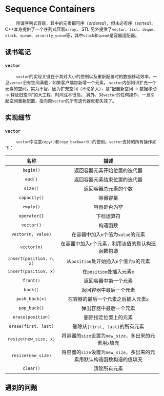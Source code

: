# Sequence Containers
&emsp; &emsp; 所谓序列式容器，其中的元素都可序（*ordered*），但未必有序（*sorted*）。C++本身提供了一个序列式容器`array`，
STL 另外提供了`vector`、`list`、`deque`、`stack`、`queue`、`priority_queue`等，其中`stack`和`queue`是容器适配器。
## 读书笔记
### `vector`
&emsp; &emsp; `vector`的实现关键在于其对大小的控制以及重新配置时的数据移动效率。一旦`vector`旧有空间满载，如果客户端每新增一个元素，
`vector`内部知识扩充一个元素的空间，实为不智，因为扩充空间（不论多大），是“配置新空间 -> 数据移动 -> 释放旧空间”的大工程，时间成本很高。
另外，对`vector`的任何操作，一旦引起空间重新配置，指向原`vector`的所有迭代器就都失效了。
## 实现细节
### `vector`
&emsp; &emsp; `vector`中注意`copy()`和`copy_backward()`的使用。`vector`支持的所有操作如下：

名称|描述
:-:|:-:
`begin()` |返回容器元素开始位置的迭代器
`end()`|返回容器元素结束位置的迭代器
`size()`|返回容器总元素的个数
`capacity()`|容器容量
`empty()`|容器是否为空
`operator[]`|下标运算符
`vector()`|构造函数
`vector(n, value)`|在容器中加入`n`个值为`value`的元素
`vector(n)`|在容器中加入`n`个元素，利用该值的默认构造函数构造
`insert(position, n, x)`|从`position`处开始插入`n`个值为`x`的元素
`insert(position, x)`|在`position`处插入元素`x`
`front()`|返回容器中第一个元素
`back()`|返回容器中最后一个元素
`push_back(x)`|在容器的最后一个元素之后插入元素`x`
`pop_back()`|弹出容器中最后一个元素
`erase(position)`|删除指定位置上的元素
`erase(first, last)`|删除从`[first, last)`的所有元素
`resize(new_size, x)`|将容器的`size`设置为`new_size`，多出来的元素用`x`填充
`resize(new_size)`|将容器的`size`设置为`new_size`，多出来的元素用默认构造函数构造的值填充
`clear()`|清除所有元素

## 遇到的问题